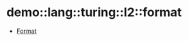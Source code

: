 # demo::lang::turing::l2::format


   * [Format](/docs/Library/demo/lang/turing/l2/format/Format.md)